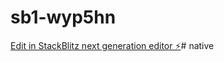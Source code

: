 # sb1-wyp5hn

[Edit in StackBlitz next generation editor ⚡️](https://stackblitz.com/~/github.com/rnordone/sb1-wyp5hn)# native

